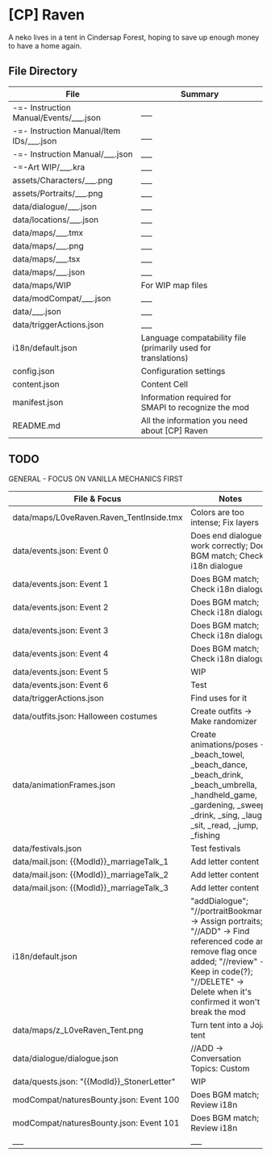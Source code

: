 # [CP] Raven
A neko lives in a tent in Cindersap Forest, hoping to save up enough money to have a home again.

## File Directory
| File | Summary |
| ------------- | ------------- |
| -=- Instruction Manual/Events/___.json | ___ |
| -=- Instruction Manual/Item IDs/___.json | ___ |
| -=- Instruction Manual/___.json | ___ |
| -=-Art WIP/___.kra | ___ |
| assets/Characters/___.png | ___ |
| assets/Portraits/___.png | ___ |
| data/dialogue/___.json | ___ |
| data/locations/___.json | ___ |
| data/maps/___.tmx | ___ |
| data/maps/___.png | ___ |
| data/maps/___.tsx | ___ |
| data/maps/___.json | ___ |
| data/maps/WIP | For WIP map files |
| data/modCompat/___.json | ___ |
| data/___.json | ___ |
| data/triggerActions.json | ___ |
| i18n/default.json | Language compatability file (primarily used for translations)|
| config.json | Configuration settings |
| content.json | Content Cell |
| manifest.json | Information required for SMAPI to recognize the mod |
| README.md | All the information you need about [CP] Raven |

## TODO

GENERAL - FOCUS ON VANILLA MECHANICS FIRST


| File & Focus | Notes |
| ------------- | ------------- |
| data/maps/L0veRaven.Raven_TentInside.tmx | Colors are too intense; Fix layers |
| data/events.json: Event 0 | Does end dialogue work correctly; Does BGM match; Check i18n dialogue |
| data/events.json: Event 1 | Does BGM match; Check i18n dialogue |
| data/events.json: Event 2 | Does BGM match; Check i18n dialogue |
| data/events.json: Event 3 | Does BGM match; Check i18n dialogue |
| data/events.json: Event 4 | Does BGM match; Check i18n dialogue |
| data/events.json: Event 5 | WIP |
| data/events.json: Event 6 | Test |
| data/triggerActions.json | Find uses for it |
| data/outfits.json: Halloween costumes | Create outfits -> Make randomizer |
| data/animationFrames.json | Create animations/poses -> _beach_towel, _beach_dance, _beach_drink, _beach_umbrella, _handheld_game, _gardening, _sweep, _drink, _sing, _laugh, _sit, _read, _jump, _fishing |
| data/festivals.json | Test festivals |
| data/mail.json: {{ModId}}_marriageTalk_1 | Add letter content |
| data/mail.json: {{ModId}}_marriageTalk_2 | Add letter content |
| data/mail.json: {{ModId}}_marriageTalk_3 | Add letter content |
| i18n/default.json | "addDialogue"; "//portraitBookmark" -> Assign portraits; "//ADD" -> Find referenced code and remove flag once added; "//review" -> Keep in code(?); "//DELETE" -> Delete when it's confirmed it won't break the mod |
| data/maps/z_L0veRaven_Tent.png | Turn tent into a Joja tent |
| data/dialogue/dialogue.json | //ADD -> Conversation Topics: Custom |
| data/quests.json: "{{ModId}}_StonerLetter" | WIP |
| modCompat/naturesBounty.json: Event 100 | Does BGM match; Review i18n |
| modCompat/naturesBounty.json: Event 101 | Does BGM match; Review i18n |
| ___ | ___ |